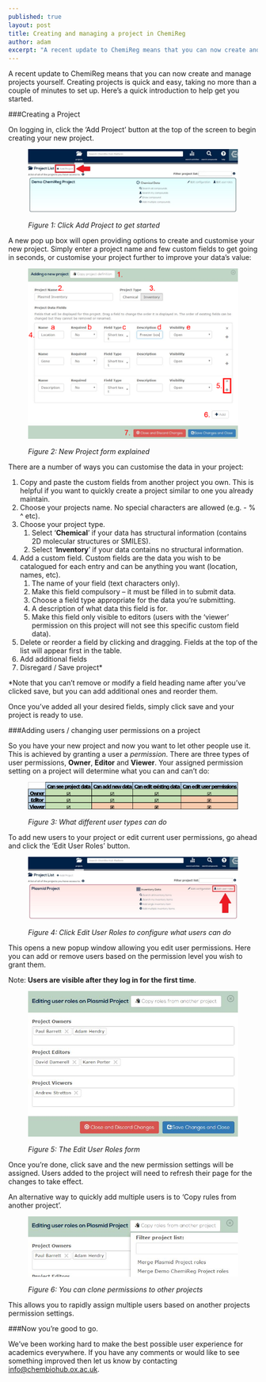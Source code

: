 ```yaml
---
published: true
layout: post
title: Creating and managing a project in ChemiReg
author: adam
excerpt: "A recent update to ChemiReg means that you can now create and manage projects yourself. Creating projects is quick and easy, taking no more than a couple of minutes to set up. Here’s a quick introduction to help get you started."
---
```


A recent update to ChemiReg means that you can now create and manage projects yourself. Creating projects is quick and easy, taking no more than a couple of minutes to set up. Here’s a quick introduction to help get you started.

###Creating a Project

On logging in, click the ‘Add Project’ button at the top of the screen to begin creating your new project.

<figure class="white-bg">
    <img src="/assets/img/chemireg-projects/chemireg-pr-1.png" alt="Click Add Project to get started" class="img-responsive center-block">
<figcaption class="text-center">
    <p><em>Figure 1: Click Add Project to get started</em></p>
</figcaption>
</figure>

A new pop up box will open providing options to create and customise your new project. Simply enter a project name and few custom fields to get going in seconds, or customise your project further to improve your data’s value:

<figure class="white-bg">
    <img src="/assets/img/chemireg-projects/chemireg-pr-2.png" alt="New Project form explained" class="img-responsive center-block">
<figcaption class="text-center">
    <p><em>Figure 2: New Project form explained</em></p>
</figcaption>
</figure>

There are a number of ways you can customise the data in your project:

1. Copy and paste the custom fields from another project you own. This is helpful if you want to quickly create a project similar to one you already maintain.
2. Choose your projects name. No special characters are allowed (e.g. -  % ^ etc).
3. Choose your project type. 
    1. Select ‘**Chemical**’ if your data has structural information (contains 2D molecular structures or SMILES).
    2. Select ‘**Inventory**’ if your data contains no structural information.
4. Add a custom field. Custom fields are the data you wish to be catalogued for each entry and can be anything you want (location, names, etc).
    1. The name of your field (text characters only).
    2. Make this field compulsory – it must be filled in to submit data.
    3. Choose a field type appropriate for the data you’re submitting.
    4. A description of what data this field is for.
    5. Make this field only visible to editors (users with the ‘viewer’ permission on this project will not see this specific custom field data). 
5. Delete or reorder a field by clicking and dragging. Fields at the top of the list will appear first in the table.
6. Add additional fields
7. Disregard / Save project*

*Note that you can’t remove or modify a field heading name after you’ve clicked save, but you can add additional ones and reorder them.

Once you’ve added all your desired fields, simply click save and your project is ready to use.

###Adding users / changing user permissions on a project

So you have your new project and now you want to let other people use it. This is achieved by granting a user a *permission*. There are three types of user permissions, **Owner**, **Editor** and **Viewer**. Your assigned permission setting on a project will determine what you can and can’t do:

<figure class="white-bg">
    <img src="/assets/img/chemireg-projects/chemireg-pr-table.png" alt="What different user types can do" class="img-responsive center-block">
<figcaption class="text-center">
    <p><em>Figure 3: What different user types can do</em></p>
</figcaption>
</figure>


To add new users to your project or edit current user permissions, go ahead and click the ‘Edit User Roles’ button.

<figure class="white-bg">
    <img src="/assets/img/chemireg-projects/chemireg-pr-3.png" alt="Click Edit User Roles to configure what users can do" class="img-responsive center-block">
<figcaption class="text-center">
    <p><em>Figure 4: Click Edit User Roles to configure what users can do</em></p>
</figcaption>
</figure>

This opens a new popup window allowing you edit user permissions. Here you can add or remove users based on the permission level you wish to grant them.

Note: **Users are visible after they log in for the first time**.

<figure class="white-bg">
    <img src="/assets/img/chemireg-projects/chemireg-pr-4.png" alt="The Edit User Roles form" class="img-responsive center-block">
<figcaption class="text-center">
    <p><em>Figure 5: The Edit User Roles form</em></p>
</figcaption>
</figure>

Once you’re done, click save and the new permission settings will be assigned. Users added to the project will need to refresh their page for the changes to take effect.

An alternative way to quickly add multiple users is to ‘Copy rules from another project’.

<figure class="white-bg">
    <img src="/assets/img/chemireg-projects/chemireg-pr-5.png" alt="You can clone permissions to other projects" class="img-responsive center-block">
<figcaption class="text-center">
    <p><em>Figure 6: You can clone permissions to other projects</em></p>
</figcaption>
</figure>

This allows you to rapidly assign multiple users based on another projects permission settings.

###Now you’re good to go.

We’ve been working hard to make the best possible user experience for academics everywhere. If you have any comments or would like to see something improved then let us know by contacting <a href="mailto:info@chembiohub.ox.ac.uk">info@chembiohub.ox.ac.uk</a>.

